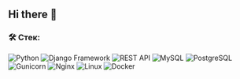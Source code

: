 ## Hi there 👋
### &#128736; Стек:
![Python](https://img.shields.io/badge/Python-%2320232a.svg?style=for-the-badge&logo=python&logoColor=%2361DAFB)
![Django Framework](https://img.shields.io/badge/Django_Framework-%2300758F.svg?style=for-the-badge&logo=next&logoColor=white)
![REST API](https://img.shields.io/badge/REST%20API-%23266999.svg?style=for-the-badge)
![MySQL](https://img.shields.io/badge/MySQL-%2300758F.svg?style=for-the-badge&logo=mysql&logoColor=white)
![PostgreSQL](https://img.shields.io/badge/PostgreSQL-%2300758F.svg?style=for-the-badge&logo=PostgreSQL&logoColor=white)
![Gunicorn](https://img.shields.io/badge/Gunicorn-%23007ACC.svg?style=for-the-badge&logo=Gunicorn&logoColor=white)
![Nginx](https://img.shields.io/badge/Nginx-%23323330.svg?style=for-the-badge&logo=Nginx&logoColor=%23F7DF1E)
![Linux](https://img.shields.io/badge/Linux-%23593d88.svg?style=for-the-badge&logo=Linux&logoColor=white)
![Docker](https://img.shields.io/badge/Docker-%23323330.svg?style=for-the-badge&logo=Docker&logoColor=%23F7DF1E)



<!--
**ArtemYagodkin/ArtemYagodkin** is a ✨ _special_ ✨ repository because its `README.md` (this file) appears on your GitHub profile.

Here are some ideas to get you started:

- 🔭 I’m currently working on ...
- 🌱 I’m currently learning ...
- 👯 I’m looking to collaborate on ...
- 🤔 I’m looking for help with ...
- 💬 Ask me about ...
- 📫 How to reach me: ...
- 😄 Pronouns: ...
- ⚡ Fun fact: ...
-->
